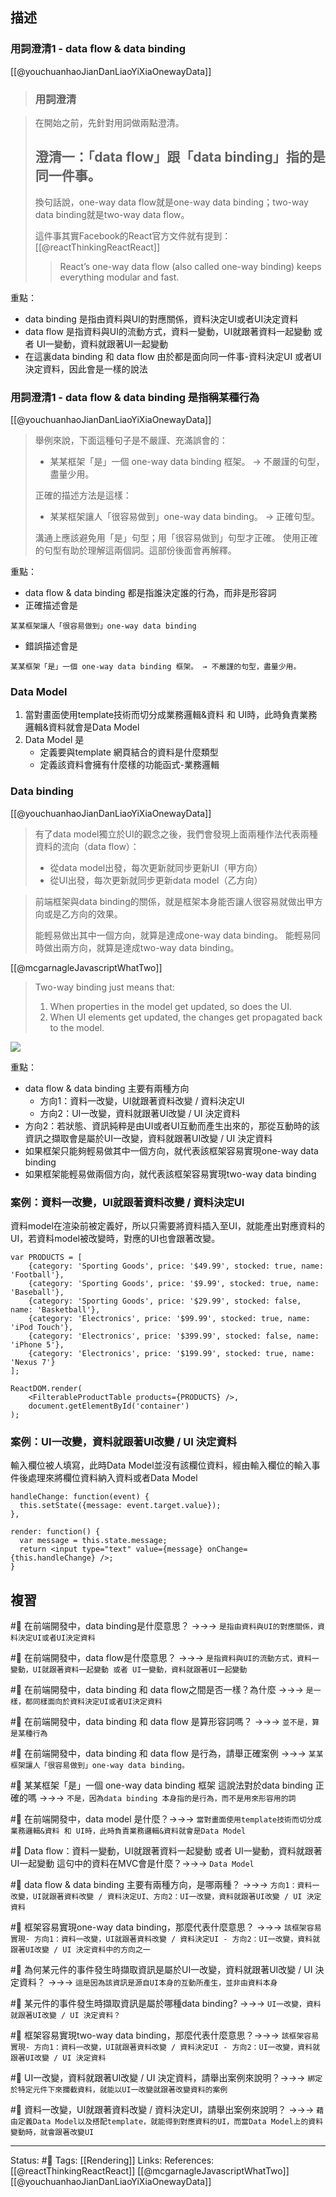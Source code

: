 ## 描述



### 用詞澄清1 - data flow & data binding

[[@youchuanhaoJianDanLiaoYiXiaOnewayData]]
> ### 用詞澄清

> 在開始之前，先針對用詞做兩點澄清。 
>## 澄清一：「data flow」跟「data binding」指的是同一件事。
>
> 換句話說，one-way data flow就是one-way data binding；two-way data binding就是two-way data flow。
>
>這件事其實Facebook的React官方文件就有提到：[[@reactThinkingReactReact]]
>> React’s one-way data flow (also called one-way binding) keeps everything modular and fast.

重點：
- data binding 是指由資料與UI的對應關係，資料決定UI或者UI決定資料
- data flow 是指資料與UI的流動方式，資料一變動，UI就跟著資料一起變動 或者 UI一變動，資料就跟著UI一起變動
- 在這裏data binding 和 data flow 由於都是面向同一件事-資料決定UI 或者UI決定資料，因此會是一樣的說法

### 用詞澄清1 -  data flow & data binding 是指稱某種行為


[[@youchuanhaoJianDanLiaoYiXiaOnewayData]]
> 舉例來說，下面這種句子是不嚴謹、充滿誤會的：
> -   某某框架「是」一個 one-way data binding 框架。 → 不嚴謹的句型，盡量少用。
> 
> 正確的描述方法是這樣：
> -   某某框架讓人「很容易做到」one-way data binding。 → 正確句型。
>
> 溝通上應該避免用「是」句型；用「很容易做到」句型才正確。
> 使用正確的句型有助於理解這兩個詞。這部份後面會再解釋。


重點：
- data flow & data binding 都是指誰決定誰的行為，而非是形容詞
- 正確描述會是
```
某某框架讓人「很容易做到」one-way data binding
```
- 錯誤描述會是
```
某某框架「是」一個 one-way data binding 框架。 → 不嚴謹的句型，盡量少用。
```

### Data Model
1. 當對畫面使用template技術而切分成業務邏輯&資料 和 UI時，此時負責業務邏輯&資料就會是Data Model
2. Data Model 是
	- 定義要與template 網頁結合的資料是什麼類型
	- 定義該資料會擁有什麼樣的功能函式-業務邏輯


### Data binding

[[@youchuanhaoJianDanLiaoYiXiaOnewayData]]
> 有了data model獨立於UI的觀念之後，我們會發現上面兩種作法代表兩種資料的流向（data flow）：
> -   從data model出發，每次更新就同步更新UI（甲方向）
> -   從UI出發，每次更新就同步更新data model（乙方向）
    

> 前端框架與data binding的關係，就是框架本身能否讓人很容易就做出甲方向或是乙方向的效果。
> 
> 能輕易做出其中一個方向，就算是達成one-way data binding。
> 能輕易同時做出兩方向，就算是達成two-way data binding。

[[@mcgarnagleJavascriptWhatTwo]]
> Two-way binding just means that:
>
> 1.  When properties in the model get updated, so does the UI.
> 2.  When UI elements get updated, the changes get propagated back to the model.

![](https://i.stack.imgur.com/2wouW.jpg)

重點：
- data flow & data binding 主要有兩種方向
	- 方向1：資料一改變，UI就跟著資料改變 / 資料決定UI
	- 方向2：UI一改變，資料就跟著UI改變 / UI 決定資料
- 方向2：若狀態、資訊純粹是由UI或者UI互動而產生出來的，那從互動時的該資訊之擷取會是屬於UI一改變，資料就跟著UI改變 / UI 決定資料
- 如果框架只能夠輕易做其中一個方向，就代表該框架容易實現one-way data binding
- 如果框架能輕易做兩個方向，就代表該框架容易實現two-way data binding


### 案例：資料一改變，UI就跟著資料改變 / 資料決定UI

資料model在渲染前被定義好，所以只需要將資料插入至UI，就能產出對應資料的UI，若資料model被改變時，對應的UI也會跟著改變。

```
var PRODUCTS = [
    {category: 'Sporting Goods', price: '$49.99', stocked: true, name: 'Football'},
    {category: 'Sporting Goods', price: '$9.99', stocked: true, name: 'Baseball'},
    {category: 'Sporting Goods', price: '$29.99', stocked: false, name: 'Basketball'},
    {category: 'Electronics', price: '$99.99', stocked: true, name: 'iPod Touch'},
    {category: 'Electronics', price: '$399.99', stocked: false, name: 'iPhone 5'},
    {category: 'Electronics', price: '$199.99', stocked: true, name: 'Nexus 7'}
];

ReactDOM.render(
    <FilterableProductTable products={PRODUCTS} />,
    document.getElementById('container')
);
```



### 案例：UI一改變，資料就跟著UI改變 / UI 決定資料

輸入欄位被人填寫，此時Data Model並沒有該欄位資料，經由輸入欄位的輸入事件後處理來將欄位資料納入資料或者Data Model

```
handleChange: function(event) {
  this.setState({message: event.target.value});
},
```

```
render: function() {
  var message = this.state.message;
  return <input type="text" value={message} onChange={this.handleChange} />;
}
```

## 複習
#🧠 在前端開發中，data binding是什麼意思？ ->->-> `是指由資料與UI的對應關係，資料決定UI或者UI決定資料`
<!--SR:!2024-02-11,324,250-->

#🧠 在前端開發中，data flow是什麼意思？ ->->-> `是指資料與UI的流動方式，資料一變動，UI就跟著資料一起變動 或者 UI一變動，資料就跟著UI一起變動`
<!--SR:!2024-10-18,484,250-->

#🧠 在前端開發中，data binding 和 data flow之間是否一樣？為什麼 ->->-> `是一樣，都同樣面向於資料決定UI或者UI決定資料`
<!--SR:!2024-10-17,471,250-->

#🧠 在前端開發中，data binding 和 data flow 是算形容詞嗎？ ->->-> `並不是，算是某種行為`
<!--SR:!2024-07-14,417,250-->

#🧠 在前端開發中，data binding 和 data flow 是行為，請舉正確案例 ->->-> `某某框架讓人「很容易做到」one-way data binding。`
<!--SR:!2024-10-16,471,250-->

#🧠 某某框架「是」一個 one-way data binding 框架 這說法對於data binding 正確的嗎 ->->-> `不是，因為data binding 本身指的是行為，而不是用來形容用的詞`
<!--SR:!2024-04-05,230,230-->

#🧠 在前端開發中，data model 是什麼？->->-> `當對畫面使用template技術而切分成業務邏輯&資料 和 UI時，此時負責業務邏輯&資料就會是Data Model`
<!--SR:!2023-06-29,194,250-->

#🧠 Data flow：資料一變動，UI就跟著資料一起變動 或者 UI一變動，資料就跟著UI一起變動 這句中的資料在MVC會是什麼？->->-> `Data Model `
<!--SR:!2024-04-21,369,250-->

#🧠 data flow & data binding 主要有兩種方向，是哪兩種？ ->->-> `方向1：資料一改變，UI就跟著資料改變 / 資料決定UI、方向2：UI一改變，資料就跟著UI改變 / UI 決定資料`
<!--SR:!2024-05-22,382,250-->

#🧠 框架容易實現one-way data binding，那麼代表什麼意思？ ->->-> `該框架容易實現- 方向1：資料一改變，UI就跟著資料改變 / 資料決定UI - 方向2：UI一改變，資料就跟著UI改變 / UI 決定資料中的方向之一`
<!--SR:!2024-10-15,481,250-->

#🧠 為何某元件的事件發生時擷取資訊是屬於UI一改變，資料就跟著UI改變 / UI 決定資料？ ->->-> `這是因為該資訊是源自UI本身的互動所產生，並非由資料本身`
<!--SR:!2023-07-01,193,250-->

#🧠 某元件的事件發生時擷取資訊是屬於哪種data binding? ->->-> `UI一改變，資料就跟著UI改變 / UI 決定資料？`
<!--SR:!2023-07-02,194,250-->

#🧠 框架容易實現two-way data binding，那麼代表什麼意思？->->-> `該框架容易實現- 方向1：資料一改變，UI就跟著資料改變 / 資料決定UI - 方向2：UI一改變，資料就跟著UI改變 / UI 決定資料`
<!--SR:!2024-04-26,371,250-->

#🧠 UI一改變，資料就跟著UI改變 / UI 決定資料，請舉出案例來說明？->->-> `綁定於特定元件下來攔截資料，就能以UI一改變就跟著改變資料的案例`
<!--SR:!2024-07-17,418,250-->

#🧠 資料一改變，UI就跟著資料改變 / 資料決定UI，請舉出案例來說明？ ->->-> `藉由定義Data Model以及搭配template，就能得到對應資料的UI，而當Data Model上的資料變動時，就會跟著改變UI`
<!--SR:!2025-01-25,525,250-->


---
Status: #🌱 
Tags:
[[Rendering]]
Links:
References:
[[@reactThinkingReactReact]]
[[@mcgarnagleJavascriptWhatTwo]]
[[@youchuanhaoJianDanLiaoYiXiaOnewayData]]